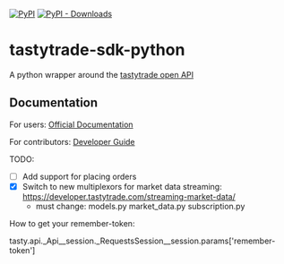 [![PyPI](https://img.shields.io/pypi/v/tastytrade-sdk)](https://pypi.org/project/tastytrade-sdk/)
[![PyPI - Downloads](https://img.shields.io/pypi/dm/tastytrade-sdk)](https://pypi.org/project/tastytrade-sdk/)

# tastytrade-sdk-python

A python wrapper around the [tastytrade open API](https://developer.tastytrade.com/)

## Documentation

For users: [Official Documentation](https://tastytrade.github.io/tastytrade-sdk-python)

For contributors: [Developer Guide](./docs/contributors/README.md)

TODO:
- [ ] Add support for placing orders
- [x] Switch to new multiplexors for market data streaming: https://developer.tastytrade.com/streaming-market-data/
	- must change:
		models.py
		market_data.py
		subscription.py

How to get your remember-token:

tasty.api.\_Api\_\_session.\_RequestsSession\_\_session.params['remember-token']
